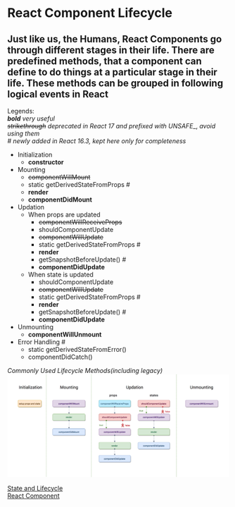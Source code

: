 # React Component Lifecycle

## Just like us, the Humans, React Components go through different stages in their life. There are predefined methods, that a component can define to do things at a particular stage in their life. These methods can be grouped in following logical events in React

Legends:  
_**bold** very useful_  
_~~strikethrough~~ deprecated in React 17 and prefixed with UNSAFE__, _avoid using them_  
_# newly added in React 16.3, kept here only for completeness_  

- Initialization
  - **constructor**
- Mounting
  - ~~componentWillMount~~
  - static getDerivedStateFromProps #
  - **render**
  - **componentDidMount**
- Updation
  - When props are updated
    - ~~componentWillReceiveProps~~
    - shouldComponentUpdate
    - ~~componentWillUpdate~~
    - static getDerivedStateFromProps #
    - **render**
    - getSnapshotBeforeUpdate() #
    - **componentDidUpdate**
  - When state is updated
    - shouldComponentUpdate
    - ~~componentWillUpdate~~
    - static getDerivedStateFromProps #
    - **render**
    - getSnapshotBeforeUpdate() #
    - **componentDidUpdate**
- Unmounting
  - **componentWillUnmount**
- Error Handling #
  - static getDerivedStateFromError()
  - componentDidCatch()

_Commonly Used Lifecycle Methods(including legacy)_  
<img src="lifecycle.png" width="1000x" />

[State and Lifecycle](https://reactjs.org/docs/state-and-lifecycle.html)  
[React Component](https://reactjs.org/docs/react-component.html)  